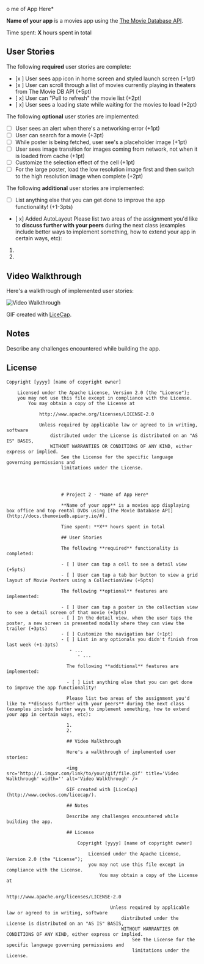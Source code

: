 o
me of App Here*

**Name of your app** is a movies app using the [The Movie Database API](http://docs.themoviedb.apiary.io/#).

Time spent: **X** hours spent in total

## User Stories

The following **required** user stories are complete:

- [x ] User sees app icon in home screen and styled launch screen (+1pt)
- [x ] User can scroll through a list of movies currently playing in theaters from The Movie DB API (+5pt)
- [ x] User can "Pull to refresh" the movie list (+2pt)
- [ x] User sees a loading state while waiting for the movies to load (+2pt)

The following **optional** user stories are implemented:

- [ ] User sees an alert when there's a networking error (+1pt)
- [ ] User can search for a movie (+3pt)
- [ ] While poster is being fetched, user see's a placeholder image (+1pt)
- [ ] User sees image transition for images coming from network, not when it is loaded from cache (+1pt)
- [ ] Customize the selection effect of the cell (+1pt)
- [ ] For the large poster, load the low resolution image first and then switch to the high resolution image when complete (+2pt)

The following **additional** user stories are implemented:

- [ ] List anything else that you can get done to improve the app functionality! (+1-3pts)
- [ x] Added AutoLayout
Please list two areas of the assignment you'd like to **discuss further with your peers** during the next class (examples include better ways to implement something, how to extend your app in certain ways, etc):

1.
2.

## Video Walkthrough

Here's a walkthrough of implemented user stories:

<img src='https://imgur.com/i3TIffX.gif' title='Video Walkthrough' width='' alt='Video Walkthrough' />

GIF created with [LiceCap](http://www.cockos.com/licecap/).

## Notes

Describe any challenges encountered while building the app.

## License

    Copyright [yyyy] [name of copyright owner]

        Licensed under the Apache License, Version 2.0 (the "License");
	    you may not use this file except in compliance with the License.
	        You may obtain a copy of the License at

		        http://www.apache.org/licenses/LICENSE-2.0

			    Unless required by applicable law or agreed to in writing, software
			        distributed under the License is distributed on an "AS IS" BASIS,
				    WITHOUT WARRANTIES OR CONDITIONS OF ANY KIND, either express or implied.
				        See the License for the specific language governing permissions and
					    limitations under the License.




					    # Project 2 - *Name of App Here*

					    **Name of your app** is a movies app displaying box office and top rental DVDs using [The Movie Database API](http://docs.themoviedb.apiary.io/#).

					    Time spent: **X** hours spent in total

					    ## User Stories

					    The following **required** functionality is completed:

					    - [ ] User can tap a cell to see a detail view (+5pts)
					    - [ ] User can tap a tab bar button to view a grid layout of Movie Posters using a CollectionView (+5pts)

					    The following **optional** features are implemented:

					    - [ ] User can tap a poster in the collection view to see a detail screen of that movie (+3pts)
					    - [ ] In the detail view, when the user taps the poster, a new screen is presented modally where they can view the trailer (+3pts)
					    - [ ] Customize the navigation bar (+1pt)
					    - [ ] List in any optionals you didn't finish from last week (+1-3pts)
					       - ...
					          - ...

						  The following **additional** features are implemented:

						  - [ ] List anything else that you can get done to improve the app functionality!

						  Please list two areas of the assignment you'd like to **discuss further with your peers** during the next class (examples include better ways to implement something, how to extend your app in certain ways, etc):

						  1.
						  2.

						  ## Video Walkthrough

						  Here's a walkthrough of implemented user stories:

						  <img src='http://i.imgur.com/link/to/your/gif/file.gif' title='Video Walkthrough' width='' alt='Video Walkthrough' />

						  GIF created with [LiceCap](http://www.cockos.com/licecap/).

						  ## Notes

						  Describe any challenges encountered while building the app.

						  ## License

						      Copyright [yyyy] [name of copyright owner]

						          Licensed under the Apache License, Version 2.0 (the "License");
							      you may not use this file except in compliance with the License.
							          You may obtain a copy of the License at

								          http://www.apache.org/licenses/LICENSE-2.0

									      Unless required by applicable law or agreed to in writing, software
									          distributed under the License is distributed on an "AS IS" BASIS,
										      WITHOUT WARRANTIES OR CONDITIONS OF ANY KIND, either express or implied.
										          See the License for the specific language governing permissions and
											      limitations under the License.
